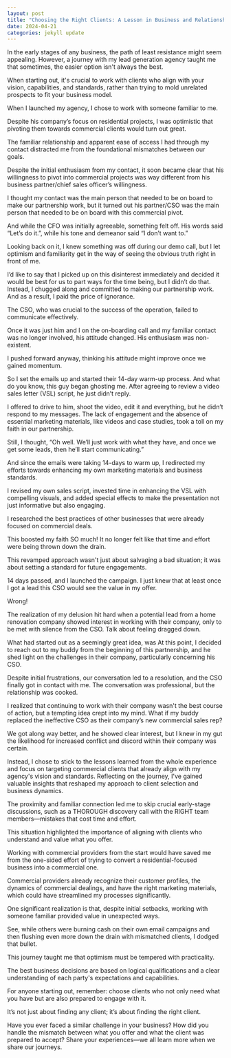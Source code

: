 ```yaml
---
layout: post
title: "Choosing the Right Clients: A Lesson in Business and Relationships"
date: 2024-04-21
categories: jekyll update
---
```


In the early stages of any business, the path of least resistance might seem appealing. However, a journey with my lead generation agency taught me that sometimes, the easier option isn't always the best. 

When starting out, it's crucial to work with clients who align with your vision, capabilities, and standards, rather than trying to mold unrelated prospects to fit your business model.

When I launched my agency, I chose to work with someone familiar to me. 

Despite his company’s focus on residential projects, I was optimistic that pivoting them towards commercial clients would turn out great. 

The familiar relationship and apparent ease of access I had through my contact distracted me from the foundational mismatches between our goals.

Despite the initial enthusiasm from my contact, it soon became clear that his willingness to pivot into commercial projects was way different from his business partner/chief sales officer’s willingness. 

I thought my contact was the main person that needed to be on board to make our partnership work, but it turned out his partner/CSO was the main person that needed to be on board with this commercial pivot. 

And while the CFO was initially agreeable, something felt off. His words said “Let’s do it.”, while his tone and demeanor said “I don’t want to.”

Looking back on it, I knew something was off during our demo call, but I let optimism and familiarity get in the way of seeing the obvious truth right in front of me. 

I’d like to say that I picked up on this disinterest immediately and decided it would be best for us to part ways for the time being, but I didn’t do that. Instead, I chugged along and committed to making our partnership work. And as a result, I paid the price of ignorance. 

The CSO, who was crucial to the success of the operation, failed to communicate effectively. 

Once it was just him and I on the on-boarding call and my familiar contact was no longer involved, his attitude changed. His enthusiasm was non-existent. 

I pushed forward anyway, thinking his attitude might improve once we gained momentum.

So I set the emails up and started their 14-day warm-up process. And what do you know, this guy began ghosting me. After agreeing to review a video sales letter (VSL) script, he just didn’t reply. 

I offered to drive to him, shoot the video, edit it and everything, but he didn’t respond to my messages. The lack of engagement and the absence of essential marketing materials, like videos and case studies, took a toll on my faith in our partnership. 

Still, I thought, “Oh well. We’ll just work with what they have, and once we get some leads, then he’ll start communicating.”

And since the emails were taking 14-days to warm up, I redirected my efforts towards enhancing my own marketing materials and business standards. 

I revised my own sales script, invested time in enhancing the VSL with compelling visuals, and added special effects to make the presentation not just informative but also engaging. 

I researched the best practices of other businesses that were already focused on commercial deals. 

This boosted my faith SO much! It no longer felt like that time and effort were being thrown down the drain. 

This revamped approach wasn't just about salvaging a bad situation; it was about setting a standard for future engagements.

14 days passed, and I launched the campaign. I just knew that at least once I got a lead this CSO would see the value in my offer. 

Wrong! 

The realization of my delusion hit hard when a potential lead from a home renovation company showed interest in working with their company, only to be met with silence from the CSO. Talk about feeling dragged down. 

What had started out as a seemingly great idea, was At this point, I decided to reach out to my buddy from the beginning of this partnership, and he shed light on the challenges in their company, particularly concerning his CSO. 

Despite initial frustrations, our conversation led to a resolution, and the CSO finally got in contact with me. The conversation was professional, but the relationship was cooked.

I realized that continuing to work with their company wasn't the best course of action, but a tempting idea crept into my mind. What if my buddy replaced the ineffective CSO as their company’s new commercial sales rep?

We got along way better, and he showed clear interest, but I knew in my gut the likelihood for increased conflict and discord within their company was certain. 

Instead, I chose to stick to the lessons learned from the whole experience and focus on targeting commercial clients that already align with my agency's vision and standards. Reflecting on the journey, I've gained valuable insights that reshaped my approach to client selection and business dynamics.

The proximity and familiar connection led me to skip crucial early-stage discussions, such as a THOROUGH discovery call with the RIGHT team members—mistakes that cost time and effort. 

This situation highlighted the importance of aligning with clients who understand and value what you offer. 

Working with commercial providers from the start would have saved me from the one-sided effort of trying to convert a residential-focused business into a commercial one. 

Commercial providers already recognize their customer profiles, the dynamics of commercial dealings, and have the right marketing materials, which could have streamlined my processes significantly.

One significant realization is that, despite initial setbacks, working with someone familiar provided value in unexpected ways. 

See, while others were burning cash on their own email campaigns and then flushing even more down the drain with mismatched clients, I dodged that bullet. 

This journey taught me that optimism must be tempered with practicality. 

The best business decisions are based on logical qualifications and a clear understanding of each party's expectations and capabilities. 

For anyone starting out, remember: choose clients who not only need what you have but are also prepared to engage with it. 

It’s not just about finding any client; it’s about finding the right client.

Have you ever faced a similar challenge in your business? How did you handle the mismatch between what you offer and what the client was prepared to accept? Share your experiences—we all learn more when we share our journeys.
